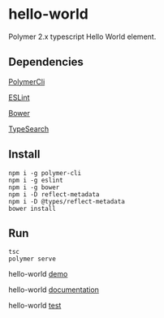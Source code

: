 # hello-world

Polymer 2.x typescript Hello World element.

## Dependencies

[PolymerCli](https://github.com/Polymer/polymer-cli)

[ESLint](http://eslint.org)

[Bower](https://bower.io)

[TypeSearch](http://microsoft.github.io/TypeSearch/)

## Install

    npm i -g polymer-cli
    npm i -g eslint
    npm i -g bower
    npm i -D reflect-metadata
    npm i -D @types/reflect-metadata
    bower install

## Run

    tsc
    polymer serve

hello-world [demo](http://localhost:8080/components/hello-world/demo/)

hello-world [documentation](http://localhost:8080/components/hello-world/)

hello-world [test](http://localhost:8080/components/hello-world/test/index.html)
